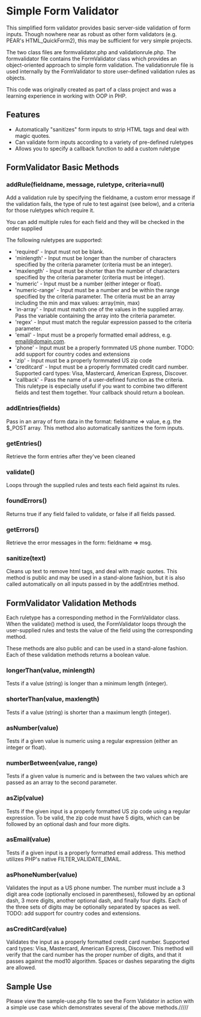 # Simple Form Validator

This simplified form validator provides basic server-side validation of form inputs. 
Though nowhere near as robust as other form validators (e.g. PEAR's HTML_QuickForm2), 
this may be sufficient for very simple projects.

The two class files are formvalidator.php and validationrule.php. The formvalidator
file contains the FormValidator class which provides an object-oriented approach 
to simple form validation. The validationrule file is used internally by the 
FormValidator to store user-defined validation rules as objects.

This code was originally created as part of a class project and was a learning
experience in working with OOP in PHP.


## Features

* Automatically "sanitizes" form inputs to strip HTML tags and deal with magic 
quotes.
* Can validate form inputs according to a variety of pre-defined ruletypes
* Allows you to specify a callback function to add a custom ruletype

## FormValidator Basic Methods

### addRule(fieldname, message, ruletype, criteria=null)
Add a validation rule by specifying the fieldname, a custom error message if the 
validation fails, the type of rule to test against (see below), and a criteria 
for those ruletypes which require it.

You can add multiple rules for each field and they will be checked in the order supplied

The following ruletypes are supported:

* 'required' - Input must not be blank.
* 'minlength' - Input must be longer than the number of characters specified by 
  the criteria parameter (criteria must be an integer).
* 'maxlength' - Input must be shorter than the number of characters specified by 
  the criteria parameter (criteria must be integer).
* 'numeric' - Input must be a number (either integer or float).
* 'numeric-range' - Input must be a number and be within the range specified by 
  the criteria parameter. The criteria must be an array including the min and max
  values: array(min, max)
* 'in-array' - Input must match one of the values in the supplied array. Pass the 
  variable containing the array into the criteria parameter.
* 'regex' - Input must match the regular expression passed to the criteria parameter.
* 'email' - Input must be a properly formatted email address, e.g. email@domain.com.
* 'phone' - Input must be a properly formmated US phone number. TODO: add support for 
  country codes and extensions
* 'zip' - Input must be a properly formmated US zip code
* 'creditcard' - Input must be a properly formmated credit card number. Supported 
  card types: Visa, Mastercard, American Express, Discover.
* 'callback' - Pass the name of a user-defined function as the criteria. This ruletype 
is especially useful if you want to combine two different fields and test them 
together. Your callback should return a boolean.

### addEntries(fields)
Pass in an array of form data in the format: fieldname => value, e.g. the $_POST array. 
This method also automatically sanitizes the form inputs.

### getEntries()
Retrieve the form entries after they've been cleaned

### validate()
Loops through the supplied rules and tests each field against its rules.

### foundErrors()
Returns true if any field failed to validate, or false if all fields passed.

### getErrors()
Retrieve the error messages in the form: fieldname => msg.

### sanitize(text)
Cleans up text to remove html tags, and deal with magic quotes. This method is 
public and may be used in a stand-alone fashion, but it is also called automatically 
on all inputs passed in by the addEntries method.


## FormValidator Validation Methods

Each ruletype has a corresponding method in the FormValidator class. When the 
validate() method is used, the FormValidator loops through the user-supplied rules 
and tests the value of the field using the corresponding method.

These methods are also public and can be used in a stand-alone fashion. Each of 
these validation methods returns a boolean value.

### longerThan(value, minlength)
Tests if a value (string) is longer than a minimum length (integer). 

### shorterThan(value, maxlength)
Tests if a value (string) is shorter than a maximum length (integer).

### asNumber(value)
Tests if a given value is numeric using a regular expression (either an integer or float).

### numberBetween(value, range)
Tests if a given value is numeric and is between the two values which are passed as 
an array to the second parameter.

### asZip(value)
Tests if the given input is a properly formatted US zip code using a regular 
expression. To be valid, the zip code must have 5 digits, which can be followed 
by an optional dash and four more digits.

### asEmail(value)
Tests if a given input is a properly formatted email address. This method utilizes 
PHP's native FILTER_VALIDATE_EMAIL.

### asPhoneNumber(value)
Validates the input as a US phone number. The number must include a 3 digit area 
code (optionally enclosed in parentheses), followed by an optional dash, 3 more 
digits, another optional dash, and finally four digits. Each of the three sets of 
digits may be optionally separated by spaces as well. TODO: add support for country
codes and extensions.

### asCreditCard(value)
Validates the input as a properly formatted credit card number. Supported card 
types: Visa, Mastercard, American Express, Discover. This method will verify that 
the card number has the proper number of digits, and that it passes against the 
mod10 algorithm. Spaces or dashes separating the digits are allowed.


## Sample Use

Please view the sample-use.php file to see the Form Validator in action with a simple
use case which demonstrates several of the above methods./////